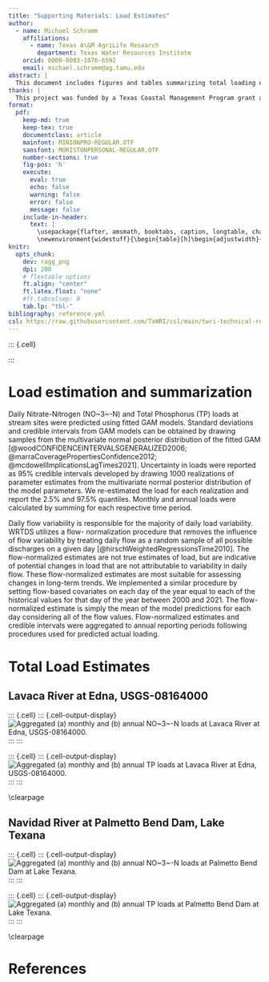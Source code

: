 ```yaml
---
title: "Supporting Materials: Load Estimates"
author: 
  - name: Michael Schramm
    affiliations:
      - name: Texas A\&M AgriLife Research
        department: Texas Water Resources Institute
    orcid: 0000-0003-1876-6592
    email: michael.schramm@ag.tamu.edu
abstract: |
  This document includes figures and tables summarizing total loading estimates for the Lavaca River watershed.
thanks: |
  This project was funded by a Texas Coastal Management Program grant approved by the Texas Land Commissioner, providing financial assistance under the Coastal Zone Management Act of 1972, as amended, awarded by the National Oceanic and Atmospheric Administration (NOAA), Office for Coastal Management, pursuant to NOAA Award No. NA21NOS4190136. The views expressed herein are those of the author(s) and do not necessarily reflect the views of NOAA, the U.S. Department of Commerce, or any of their subagencies.
format: 
  pdf:
    keep-md: true
    keep-tex: true
    documentclass: article
    mainfont: MINIONPRO-REGULAR.OTF
    sansfont: MORISTONPERSONAL-REGULAR.OTF
    number-sections: true
    fig-pos: 'h'
    execute:
      eval: true
      echo: false
      warning: false
      error: false
      message: false
    include-in-header:
      text: |
        \usepackage{flafter, amsmath, booktabs, caption, longtable, changepage, multirow}
        \newenvironment{widestuff}{\begin{table}[h]\begin{adjustwidth}{-4.5cm}{-4.5cm}\centering}{\end{adjustwidth}\end{table}}
knitr: 
  opts_chunk: 
    dev: ragg_png
    dpi: 200
    # flextable options
    ft.align: "center"
    ft.latex.float: "none"
    #ft.tabcolsep: 0
    tab.lp: "tbl-"
bibliography: reference.yml
csl: https://raw.githubusercontent.com/TxWRI/csl/main/twri-technical-report.csl
---
```



::: {.cell}

:::



# Load estimation and summarization

Daily Nitrate-Nitrogen (NO~3~-N) and Total Phosphorus (TP) loads at stream sites were predicted using fitted GAM models. Standard deviations and credible intervals from GAM models can be obtained by drawing samples from the multivariate normal posterior distribution of the fitted GAM [@woodCONFIDENCEINTERVALSGENERALIZED2006; @marraCoveragePropertiesConfidence2012; @mcdowellImplicationsLagTimes2021]. Uncertainty in loads were reported as 95% credible intervals developed by drawing 1000 realizations of parameter estimates from the multivariate normal posterior distribution of the model parameters. We re-estimated the load for each realization and report the 2.5% and 97.5% quantiles. Monthly and annual loads were calculated by summing for each respective time period. 

Daily flow variability is responsible for the majority of daily load variability. WRTDS utilizes a flow- normalization procedure that removes the influence of flow variability by treating daily flow as a random sample of all possible discharges on a given day [@hirschWeightedRegressionsTime2010]. The flow-normalized estimates are not true estimates of load, but are indicative of potential changes in load that are not attributable to variability in daily flow. These flow-normalized estimates are most suitable for assessing changes in long-term trends. We implemented a similar procedure by setting flow-based covariates on each day of the year equal to each of the historical values for that day of the year between 2000 and 2021. The flow-normalized estimate is simply the mean of the model predictions for each day considering all of the flow values. Flow-normalized estimates and credible intervals were aggregated to annual reporting periods following procedures used for predicted actual loading.


# Total Load Estimates

## Lavaca River at Edna, USGS-08164000


::: {.cell}
::: {.cell-output-display}
![Aggregated (a) monthly and (b) annual NO~3~-N loads at Lavaca River at Edna, USGS-08164000.](load_estimates_files/figure-pdf/no3_aggregate-08164000-1.png)
:::
:::

::: {.cell}
::: {.cell-output-display}
![Aggregated (a) monthly and (b) annual TP loads at Lavaca River at Edna, USGS-08164000.](load_estimates_files/figure-pdf/tp_aggregate-08164000-1.png)
:::
:::


\clearpage

## Navidad River at Palmetto Bend Dam, Lake Texana


::: {.cell}
::: {.cell-output-display}
![Aggregated (a) monthly and (b) annual NO~3~-N loads at Palmetto Bend Dam at Lake Texana.](load_estimates_files/figure-pdf/no3_aggregate-texana-1.png)
:::
:::

::: {.cell}
::: {.cell-output-display}
![Aggregated (a) monthly and (b) annual TP loads at Palmetto Bend Dam at Lake Texana.](load_estimates_files/figure-pdf/tp_aggregate-texana-1.png)
:::
:::


\clearpage

# References

